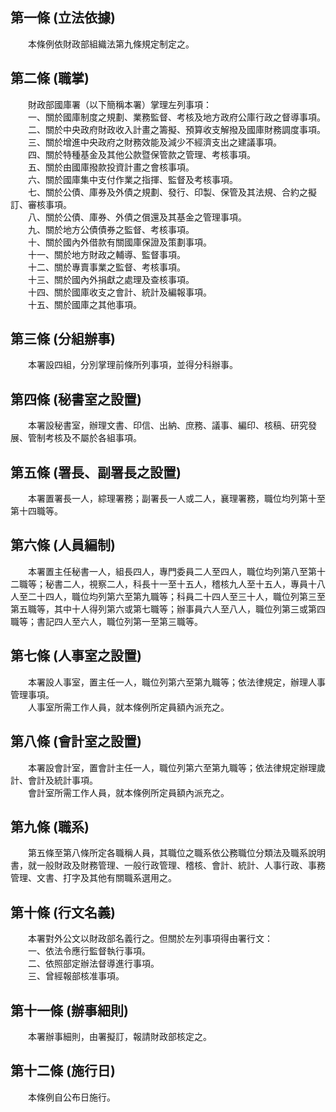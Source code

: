 第一條 (立法依據)
-----------------
　　本條例依財政部組織法第九條規定制定之。  


第二條 (職掌)
-------------
　　財政部國庫署（以下簡稱本署）掌理左列事項：  
　　一、關於國庫制度之規劃、業務監督、考核及地方政府公庫行政之督導事項。  
　　二、關於中央政府財政收入計畫之籌擬、預算收支解撥及國庫財務調度事項。  
　　三、關於增進中央政府之財務效能及減少不經濟支出之建議事項。  
　　四、關於特種基金及其他公款暨保管款之管理、考核事項。  
　　五、關於由國庫撥款投資計畫之會核事項。  
　　六、關於國庫集中支付作業之指揮、監督及考核事項。  
　　七、關於公債、庫券及外債之規劃、發行、印製、保管及其法規、合約之擬訂、審核事項。  
　　八、關於公債、庫券、外債之償還及其基金之管理事項。  
　　九、關於地方公債債券之監督、考核事項。  
　　十、關於國內外借款有關國庫保證及策劃事項。  
　　十一、關於地方財政之輔導、監督事項。  
　　十二、關於專賣事業之監督、考核事項。  
　　十三、關於國內外捐獻之處理及查核事項。  
　　十四、關於國庫收支之會計、統計及編報事項。  
　　十五、關於國庫之其他事項。  


第三條 (分組辦事)
-----------------
　　本署設四組，分別掌理前條所列事項，並得分科辦事。  


第四條 (秘書室之設置)
---------------------
　　本署設秘書室，辦理文書、印信、出納、庶務、議事、編印、核稿、研究發展、管制考核及不屬於各組事項。  


第五條 (署長、副署長之設置)
---------------------------
　　本署置署長一人，綜理署務；副署長一人或二人，襄理署務，職位均列第十至第十四職等。  


第六條 (人員編制)
-----------------
　　本署置主任秘書一人，組長四人，專門委員二人至四人，職位均列第八至第十二職等；秘書二人，視察二人，科長十一至十五人，稽核九人至十五人，專員十八人至二十四人，職位均列第六至第九職等；科員二十四人至三十人，職位列第三至第五職等，其中十人得列第六或第七職等；辦事員六人至八人，職位列第三或第四職等；書記四人至六人，職位列第一至第三職等。  


第七條 (人事室之設置)
---------------------
　　本署設人事室，置主任一人，職位列第六至第九職等；依法律規定，辦理人事管理事項。  
　　人事室所需工作人員，就本條例所定員額內派充之。  


第八條 (會計室之設置)
---------------------
　　本署設會計室，置會計主任一人，職位列第六至第九職等；依法律規定辦理歲計、會計及統計事項。  
　　會計室所需工作人員，就本條例所定員額內派充之。  


第九條 (職系)
-------------
　　第五條至第八條所定各職稱人員，其職位之職系依公務職位分類法及職系說明書，就一般財政及財務管理、一般行政管理、稽核、會計、統計、人事行政、事務管理、文書、打字及其他有關職系選用之。  


第十條 (行文名義)
-----------------
　　本署對外公文以財政部名義行之。但關於左列事項得由署行文：  
　　一、依法令應行監督執行事項。  
　　二、依照部定辦法督導進行事項。  
　　三、曾經報部核准事項。  


第十一條 (辦事細則)
-------------------
　　本署辦事細則，由署擬訂，報請財政部核定之。  


第十二條 (施行日)
-----------------
　　本條例自公布日施行。
